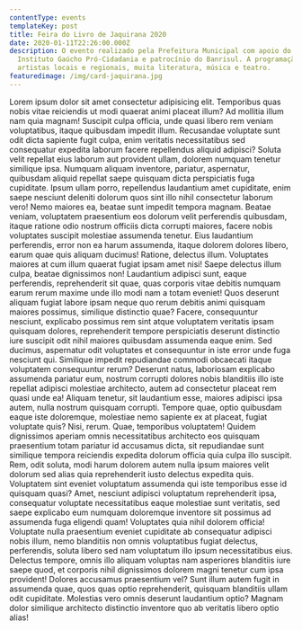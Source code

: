 ```yaml
---
contentType: events
templateKey: post
title: Feira do Livro de Jaquirana 2020
date: 2020-01-11T22:26:00.000Z
description: O evento realizado pela Prefeitura Municipal com apoio do SESC/RS,
  Instituto Gaúcho Pró-Cidadania e patrocínio do Banrisul. A programação de
  artistas locais e regionais, muita literatura, música e teatro.
featuredimage: /img/card-jaquirana.jpg
---
```


Lorem ipsum dolor sit amet consectetur adipisicing elit. Temporibus quas nobis vitae reiciendis ut modi quaerat animi placeat illum? Ad mollitia illum nam quia magnam! Suscipit culpa officia, unde quasi libero rem veniam voluptatibus, itaque quibusdam impedit illum. Recusandae voluptate sunt odit dicta sapiente fugit culpa, enim veritatis necessitatibus sed consequatur expedita laborum facere repellendus aliquid adipisci? Soluta velit repellat eius laborum aut provident ullam, dolorem numquam tenetur similique ipsa. Numquam aliquam inventore, pariatur, aspernatur, quibusdam aliquid repellat saepe quisquam dicta perspiciatis fuga cupiditate. Ipsum ullam porro, repellendus laudantium amet cupiditate, enim saepe nesciunt deleniti dolorum quos sint illo nihil consectetur laborum vero! Nemo maiores ea, beatae sunt impedit tempora magnam. Beatae veniam, voluptatem praesentium eos dolorum velit perferendis quibusdam, itaque ratione odio nostrum officiis dicta corrupti maiores, facere nobis voluptates suscipit molestiae assumenda tenetur. Eius laudantium perferendis, error non ea harum assumenda, itaque dolorem dolores libero, earum quae quis aliquam ducimus! Ratione, delectus illum. Voluptates maiores at cum illum quaerat fugiat ipsam amet nisi! Saepe delectus illum culpa, beatae dignissimos non! Laudantium adipisci sunt, eaque perferendis, reprehenderit sit quae, quas corporis vitae debitis numquam earum rerum maxime unde illo modi nam a totam eveniet! Quos deserunt aliquam fugiat labore ipsam neque quo rerum debitis animi quisquam maiores possimus, similique distinctio quae? Facere, consequuntur nesciunt, explicabo possimus rem sint atque voluptatem veritatis ipsam quisquam dolores, reprehenderit tempore perspiciatis deserunt distinctio iure suscipit odit nihil maiores quibusdam assumenda eaque enim. Sed ducimus, aspernatur odit voluptates et consequuntur in iste error unde fuga nesciunt qui. Similique impedit repudiandae commodi obcaecati itaque voluptatem consequuntur rerum? Deserunt natus, laboriosam explicabo assumenda pariatur eum, nostrum corrupti dolores nobis blanditiis illo iste repellat adipisci molestiae architecto, autem ad consectetur placeat rem quasi unde ea! Aliquam tenetur, sit laudantium esse, maiores adipisci ipsa autem, nulla nostrum quisquam corrupti. Tempore quae, optio quibusdam eaque iste doloremque, molestiae nemo sapiente ex at placeat, fugiat voluptate quis? Nisi, rerum. Quae, temporibus voluptatem! Quidem dignissimos aperiam omnis necessitatibus architecto eos quisquam praesentium totam pariatur id accusamus dicta, sit repudiandae sunt similique tempora reiciendis expedita dolorum officia quia culpa illo suscipit. Rem, odit soluta, modi harum dolorem autem nulla ipsum maiores velit dolorum sed alias quia reprehenderit iusto delectus expedita quis. Voluptatem sint eveniet voluptatum assumenda qui iste temporibus esse id quisquam quasi? Amet, nesciunt adipisci voluptatum reprehenderit ipsa, consequatur voluptate necessitatibus eaque molestiae sunt veritatis, sed saepe explicabo eum numquam doloremque inventore sit possimus ad assumenda fuga eligendi quam! Voluptates quia nihil dolorem officia! Voluptate nulla praesentium eveniet cupiditate ab consequatur adipisci nobis illum, nemo blanditiis non omnis voluptatibus fugiat delectus, perferendis, soluta libero sed nam voluptatum illo ipsum necessitatibus eius. Delectus tempore, omnis illo aliquam voluptas nam asperiores blanditiis iure saepe quod, et corporis nihil dignissimos dolorem magni tenetur cum ipsa provident! Dolores accusamus praesentium vel? Sunt illum autem fugit in assumenda quae, quos quas optio reprehenderit, quisquam blanditiis ullam odit cupiditate. Molestias vero omnis deserunt laudantium optio? Magnam dolor similique architecto distinctio inventore quo ab veritatis libero optio alias!
